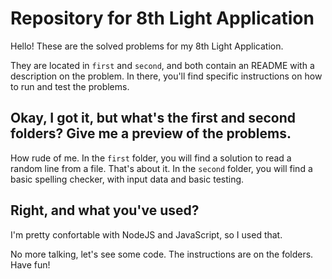 # Repository for 8th Light Application

Hello! These are the solved problems for my 8th Light Application.

They are located in `first` and `second`, and both contain an README with a description on the problem.
In there, you'll find specific instructions on how to run and test the problems.

## Okay, I got it, but what's the first and second folders? Give me a preview of the problems.

How rude of me.
In the `first` folder, you will find a solution to read a random line from a file. That's about it.
In the `second` folder, you will find a basic spelling checker, with input data and basic testing.

## Right, and what you've used?

I'm pretty confortable with NodeJS and JavaScript, so I used that.

No more talking, let's see some code. The instructions are on the folders. Have fun!
